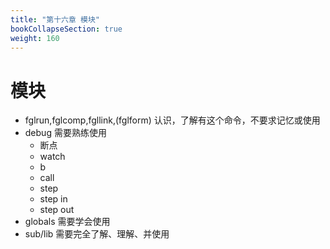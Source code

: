 ```yaml
---
title: "第十六章 模块"
bookCollapseSection: true
weight: 160
---
```


# 模块

+ fglrun,fglcomp,fgllink,(fglform) 认识，了解有这个命令，不要求记忆或使用
+ debug  需要熟练使用 
  - 断点
  - watch
  - b
  - call
  - step 
  - step in
  - step out
+ globals  需要学会使用
+ sub/lib  需要完全了解、理解、并使用
